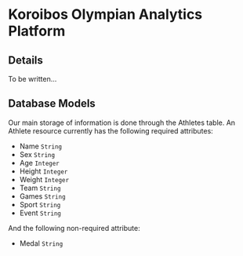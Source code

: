 # Koroibos Olympian Analytics Platform

## Details

To be written...

## Database Models
Our main storage of information is done through the Athletes table. An Athlete resource currently has the following required attributes:
- Name `String`
- Sex `String`
- Age `Integer`
- Height `Integer`
- Weight `Integer`
- Team `String`
- Games `String`
- Sport `String`
- Event `String`

And the following non-required attribute:
- Medal `String`
